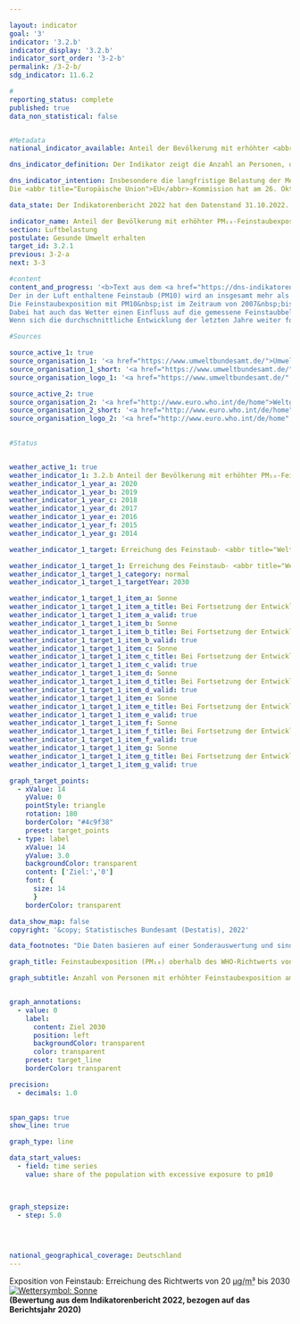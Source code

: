 ```yaml
---

layout: indicator    
goal: '3'    
indicator: '3.2.b'    
indicator_display: '3.2.b'    
indicator_sort_order: '3-2-b'    
permalink: /3-2-b/    
sdg_indicator: 11.6.2    

#
reporting_status: complete    
published: true    
data_non_statistical: false    


#Metadata    
national_indicator_available: Anteil der Bevölkerung mit erhöhter <abbr title="Feinstaub (Durchmesser kleiner 10&nbsp;Mikrometer)">PM₁₀</abbr>-Feinstaubexposition    

dns_indicator_definition: Der Indikator zeigt die Anzahl an Personen, die an ihrem Wohnort im Jahresmittel einer Exposition von mehr als 20&nbsp;Mikrogramm (<abbr title="Mikrogramm">µg</abbr>) Feinstaub PM10&nbsp;(Staubteilchen mit einem Durchmesser kleiner 10&nbsp;Mikrometer) pro Kubikmeter (<abbr title="Kubikmeter">m³</abbr>) Luft ausgesetzt waren (nur Hintergrundbelastungen, ohne lokale Quellen).    

dns_indicator_intention: Insbesondere die langfristige Belastung der Menschen mit Feinstaub kann unter anderem zu Erkrankungen der Atemwege und des Herz-Kreislauf-Systems als auch zu einem erhöhten Risiko für Diabetes Mellitus Typ 2&nbsp;und neurodegenerativen Erkrankungen führen. Zum besseren Schutz der Gesundheit soll daher bis zum Jahr 2030&nbsp;erreicht werden, dass kein Mensch in Deutschland an seinem Wohnort einer Feinstaubkonzentration (PM10) von mehr als 20&nbsp;Mikrogramm (μg) pro Kubikmeter (<abbr title="Kubikmeter">m³</abbr>) Luft im Jahresmittel ausgesetzt ist. Der Richtwert von 20&nbsp;<abbr title="Mikrogramm pro Kubikmeter">µg/m³</abbr> entspricht den Empfehlungen der Weltgesundheitsorganisation (<abbr title="Weltgesundheitsorganisation (World Health Organization)">WHO</abbr>) und ist deutlich strenger als der in der Europäischen Union (<abbr title="Europäische Union">EU</abbr>) geltende Grenzwert von 40&nbsp;<abbr title="Mikrogramm pro Kubikmeter">µg/m³</abbr> im Jahresmittel.
Die <abbr title="Europäische Union">EU</abbr>-Kommission hat am 26. Oktober 2022&nbsp;einen Vorschlag zur Änderung der Luftqualitäts-Richtlinie (LQ-LR) vorgestellt. Die Grenzwerte der LQ-RL sollen sich dabei künftig stärker an den aktualisierten Leitlinien der <abbr title="Weltgesundheitsorganisation (World Health Organization)">WHO</abbr> orientieren, die im September 2021&nbsp;veröffentlicht wurden. Derzeit wird der Vorschlag der Kommission auf europäischer Ebene verhandelt. Es ist geplant, den Indikator und seine Ziele für den Bericht 2024&nbsp;entsprechend anzupassen.    

data_state: Der Indikatorenbericht 2022 hat den Datenstand 31.10.2022. Die Daten auf dieser Plattform werden regelmäßig aktualisiert, sodass online aktuellere Daten verfügbar sein können als im <a href="https://dns-indikatoren.de/facts_publications/">Indikatorenbericht 2022</a> veröffentlicht.    

indicator_name: Anteil der Bevölkerung mit erhöhter PM₁₀-Feinstaubexposition    
section: Luftbelastung    
postulate: Gesunde Umwelt erhalten    
target_id: 3.2.1    
previous: 3-2-a    
next: 3-3    

#content     
content_and_progress: '<b>Text aus dem <a href="https://dns-indikatoren.de/facts_publications/">Indikatorenbericht 2022&nbsp;</a></b><br><br>Als direkte Quellen von Feinstaub gelten die industrielle Erzeugung von Energie und Wärme, die Landwirtschaft, der Straßenverkehr und das Heizen, insbesondere mit festen Brennstoffen wie zum Beispiel Holz in privaten Kaminen oder Kaminöfen. Feinstaub kann jedoch auch durch sekundäre Partikelbildung infolge chemischer Reaktionen von Vorläufersubstanzen wie zum Beispiel Schwefel- und Stickstoffoxiden, Ammoniak oder Kohlenwasserstoffen entstehen.
Der in der Luft enthaltene Feinstaub (PM10) wird an insgesamt mehr als 370&nbsp;Luftmessstationen sowohl in Ballungsgebieten als auch in ländlichen Regionen in Deutschland erfasst. Für den Indikator werden aus methodischen Gründen nur diejenigen Messstationen berücksichtigt, die keinem direkten Feinstaubausstoß aus dem Verkehr oder anderen bedeutsamen lokalen Quellen ausgesetzt sind, da diese nur die punktuell erhöhte („Hot Spots“) und nicht die großflächige Belastung der Luft mit Feinstaub abbilden. Aus einer Kombination von Modellergebnissen mit den erhobenen Messdaten zur sogenannten Hintergrundbelastung wird die Feinstaubkonzentration für die gesamte Fläche Deutschlands ermittelt. In Kombination mit räumlichen Informationen zur Bevölkerungsverteilung lässt sich so die Anzahl der Personen bestimmen, an deren Wohnort im Jahresmittel die Feinstaubbelastung nicht mehr als 20&nbsp;Mikrogramm pro Kubikmeter Luft beträgt. Somit bildet der Indikator keine flächendeckende Einhaltung des Richtwerts ab, sondern eine auf die Wohnorte der Bevölkerung abseits starker Emissionsquellen für Feinstaub bezogene Einhaltung. Er gibt weder einen Hinweis auf die Höhe der Exposition der Bevölkerung insgesamt noch auf deren Variation im Jahresverlauf. Da bei der Modellrechnung die direkte Belastung aus lokalen Quellen unberücksichtigt bleibt, ist davon auszugehen, dass die tatsächliche Anzahl an Personen mit einer Feinstaubexposition an ihrem Wohnort oberhalb des <abbr title="Weltgesundheitsorganisation (World Health Organization)">WHO</abbr>-Richtwerts höher ist, als dieser Indikator anzeigt. Nicht gesondert betrachtet werden durch diesen Indikator zudem die Belastungen durch kleinere Feinstaubpartikel (PM2.5&nbsp;und PM0.1).
Die Feinstaubexposition mit PM10&nbsp;ist im Zeitraum von 2007&nbsp;bis 2020&nbsp;deutlich gesunken. Während im Jahr 2007&nbsp;die durchschnittliche bevölkerungsgewichtete Feinstaubbelastung noch bei 18,9&nbsp;<abbr title="Mikrogramm pro Kubikmeter">µg/m³</abbr> Luft lag, betrug sie im Jahr 2020&nbsp;nur noch etwa 12,3&nbsp;<abbr title="Mikrogramm pro Kubikmeter">µg/m³</abbr>. Im gleichen Zeitraum ist auch die Anzahl der Personen deutlich zurückgegangen, die im Jahresmittel an ihrem Wohnort einer Feinstaubbelastung von mehr als 20&nbsp;<abbr title="Mikrogramm">µg</abbr> PM10/m³ Luft ausgesetzt war: Im Jahr 2007&nbsp;waren es 29,7&nbsp;Millionen Personen, im Jahr 2020&nbsp;noch rund 400&nbsp;000&nbsp;Personen.
Dabei hat auch das Wetter einen Einfluss auf die gemessene Feinstaubbelastung. Ein Teil des starken Rückgangs ab 2011&nbsp;beruht vermutlich darauf, dass in den letzten Jahren vergleichsweise wenig austauscharme Wetterlagen in den Wintermonaten auftraten, wobei dieser Effekt seit dem Jahr 2015&nbsp;stagniert. Je nach Windstärke, &#8209;richtung und Lufttemperatur kann Feinstaub einerseits über die Luftströmungen in andere Regionen und Länder transportiert werden oder sich andererseits, bei austauscharmen Wetterlagen, am Ort seiner Entstehung anreichern.
Wenn sich die durchschnittliche Entwicklung der letzten Jahre weiter fortsetzt, kann das Ziel, die Bevölkerung flächendeckend einer Feinstaubexposition von unter 20&nbsp;<abbr title="Mikrogramm">µg</abbr> PM10/m³ Luft im Jahresmittel auszusetzen, voraussichtlich erreicht werden.'    

#Sources    

source_active_1: true
source_organisation_1: '<a href="https://www.umweltbundesamt.de/">Umweltbundesamt</a>'
source_organisation_1_short: '<a href="https://www.umweltbundesamt.de/" target="_blank">Umweltbundesamt</a>'
source_organisation_logo_1: '<a href="https://www.umweltbundesamt.de/" target="_blank"><img src="https://dnsUpgradeEnvironment.github.io/dns-indicators/public/OrgImgDe/uba.png" alt="Umweltbundesamt" title=" Klicken Sie hier um zur Homepage der Organisation Umweltbundesamt zu gelangen." style="height:60px; width:148px; border: transparent"/></a>'

source_active_2: true
source_organisation_2: '<a href="http://www.euro.who.int/de/home">Weltgesundheitsorganisation</a>'
source_organisation_2_short: '<a href="http://www.euro.who.int/de/home" target="_blank">Weltgesundheitsorganisation</a>'
source_organisation_logo_2: '<a href="http://www.euro.who.int/de/home" target="_blank"><img src="https://dnsUpgradeEnvironment.github.io/dns-indicators/public/OrgImgDe/who.png" alt="Weltgesundheitsorganisation" title=" Klicken Sie hier um zur Homepage der Organisation Weltgesundheitsorganisation zu gelangen." style="height:60px; width:148px; border: transparent"/></a>'
    

#Status    


weather_active_1: true
weather_indicator_1: 3.2.b Anteil der Bevölkerung mit erhöhter PM₁₀-Feinstaubexposition
weather_indicator_1_year_a: 2020
weather_indicator_1_year_b: 2019
weather_indicator_1_year_c: 2018
weather_indicator_1_year_d: 2017
weather_indicator_1_year_e: 2016
weather_indicator_1_year_f: 2015
weather_indicator_1_year_g: 2014

weather_indicator_1_target: Erreichung des Feinstaub- <abbr title="Weltgesundheitsorganisation (World Health Organization)">WHO</abbr>-Richtwerts von 20&nbsp;Mikrogramm/Kubikmeter für <abbr title="Feinstaub (Durchmesser kleiner 10&nbsp;Mikrometer)">PM₁₀</abbr> im Jahresmittel möglichst flächendeckend bis 2030

weather_indicator_1_target_1: Erreichung des Feinstaub- <abbr title="Weltgesundheitsorganisation (World Health Organization)">WHO</abbr>-Richtwerts von 20&nbsp;Mikrogramm/Kubikmeter für <abbr title="Feinstaub (Durchmesser kleiner 10&nbsp;Mikrometer)">PM₁₀</abbr> im Jahresmittel möglichst flächendeckend bis 2030
weather_indicator_1_target_1_category: normal
weather_indicator_1_target_1_targetYear: 2030

weather_indicator_1_target_1_item_a: Sonne
weather_indicator_1_target_1_item_a_title: Bei Fortsetzung der Entwicklung aus 2020 wäre der Zielwert erreicht oder um weniger als 5&nbsp;% der Differenz zwischen Zielwert und dem Wert aus 2020 verfehlt worden.
weather_indicator_1_target_1_item_a_valid: true
weather_indicator_1_target_1_item_b: Sonne
weather_indicator_1_target_1_item_b_title: Bei Fortsetzung der Entwicklung aus 2019 wäre der Zielwert erreicht oder um weniger als 5&nbsp;% der Differenz zwischen Zielwert und dem Wert aus 2019 verfehlt worden.
weather_indicator_1_target_1_item_b_valid: true
weather_indicator_1_target_1_item_c: Sonne
weather_indicator_1_target_1_item_c_title: Bei Fortsetzung der Entwicklung aus 2018 wäre der Zielwert erreicht oder um weniger als 5&nbsp;% der Differenz zwischen Zielwert und dem Wert aus 2018 verfehlt worden.
weather_indicator_1_target_1_item_c_valid: true
weather_indicator_1_target_1_item_d: Sonne
weather_indicator_1_target_1_item_d_title: Bei Fortsetzung der Entwicklung aus 2017 wäre der Zielwert erreicht oder um weniger als 5&nbsp;% der Differenz zwischen Zielwert und dem Wert aus 2017 verfehlt worden.
weather_indicator_1_target_1_item_d_valid: true
weather_indicator_1_target_1_item_e: Sonne
weather_indicator_1_target_1_item_e_title: Bei Fortsetzung der Entwicklung aus 2016 wäre der Zielwert erreicht oder um weniger als 5&nbsp;% der Differenz zwischen Zielwert und dem Wert aus 2016 verfehlt worden.
weather_indicator_1_target_1_item_e_valid: true
weather_indicator_1_target_1_item_f: Sonne
weather_indicator_1_target_1_item_f_title: Bei Fortsetzung der Entwicklung aus 2015 wäre der Zielwert erreicht oder um weniger als 5&nbsp;% der Differenz zwischen Zielwert und dem Wert aus 2015 verfehlt worden.
weather_indicator_1_target_1_item_f_valid: true
weather_indicator_1_target_1_item_g: Sonne
weather_indicator_1_target_1_item_g_title: Bei Fortsetzung der Entwicklung aus 2014 wäre der Zielwert erreicht oder um weniger als 5&nbsp;% der Differenz zwischen Zielwert und dem Wert aus 2014 verfehlt worden.
weather_indicator_1_target_1_item_g_valid: true    

graph_target_points:
  - xValue: 14
    yValue: 0
    pointStyle: triangle
    rotation: 180
    borderColor: "#4c9f38"
    preset: target_points
  - type: label
    xValue: 14
    yValue: 3.0
    backgroundColor: transparent
    content: ['Ziel:','0']
    font: {
      size: 14
      }
    borderColor: transparent    

data_show_map: false    
copyright: '&copy; Statistisches Bundesamt (Destatis), 2022'    

data_footnotes: "Die Daten basieren auf einer Sonderauswertung und sind nicht öffentlich zugänglich.<br>• 2020: Weniger als die Hälfte von 1&nbsp;in der letzten besetzten Stelle, jedoch mehr als nichts."    

graph_title: Feinstaubexposition (PM₁₀) oberhalb des WHO-Richtwerts von mindestens 20 µg pro m³ Luft im Jahresdurchschnitt    

graph_subtitle: Anzahl von Personen mit erhöhter Feinstaubexposition am Wohnort    


graph_annotations:
  - value: 0
    label:
      content: Ziel 2030
      position: left
      backgroundColor: transparent
      color: transparent
    preset: target_line
    borderColor: transparent    

precision: 
  - decimals: 1.0
        

span_gaps: true    
show_line: true    

graph_type: line    

data_start_values: 
  - field: time series
    value: share of the population with excessive exposure to pm10    

    

graph_stepsize: 
  - step: 5.0
        

            

national_geographical_coverage: Deutschland    
---
```



<div>
  <div class="my-header">
    <label class="default">Exposition von Feinstaub: Erreichung des Richtwerts von 20&nbsp;<abbr title="Mikrogramm pro Kubikmeter">µg/m³</abbr> bis 2030
      <a href="https://dnsUpgradeEnvironment.github.io/dns-indicators/status"><img src="https://g205sdgs.github.io/sdg-indicators/public/Wettersymbole/Sonne.png" title="Bei Fortsetzung der Entwicklung aus 2020 wäre der Zielwert erreicht oder um weniger als 5&nbsp;% der Differenz zwischen Zielwert und dem Wert aus 2020 verfehlt worden." alt="Wettersymbol: Sonne"/>
      </a>
    </label>
  </div>
</div>
<div class="my-header-note">
  <label class="default"><b>(Bewertung aus dem Indikatorenbericht 2022, bezogen auf das Berichtsjahr 2020)
  </b></label>
</div>